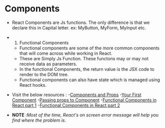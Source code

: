 # Components

- React Components are Js functions. The only difference is that we declare this in Capital letter. ex: MyButton, MyForm, MyInput etc.















- 1. Functional Components
    - Functional components are some of the more common components that will come across while working in React. 
    - These are Simply Js Function. These functons may or may not receive data as parameters.
    - In the functional Components, the return value is the JSX code to render to the DOM tree.
    - Functional components can also  have state which is managed using React hooks.

- Visit the below resources : 
    -[Components and Props](https://legacy.reactjs.org/docs/components-and-props.html#function-and-class-components)
    -[Your First Component](https://react.dev/learn/your-first-component)
    -[Passing props to Component](https://react.dev/learn/passing-props-to-a-component)
    -[Functional Components in React part 1](https://www.geeksforgeeks.org/reactjs-functional-components/)
    -[Functional Components in React part 2](https://www.robinwieruch.de/react-function-component/)

- **NOTE** :_Most of the time, React's on screen error message will help you find where the problem is_.